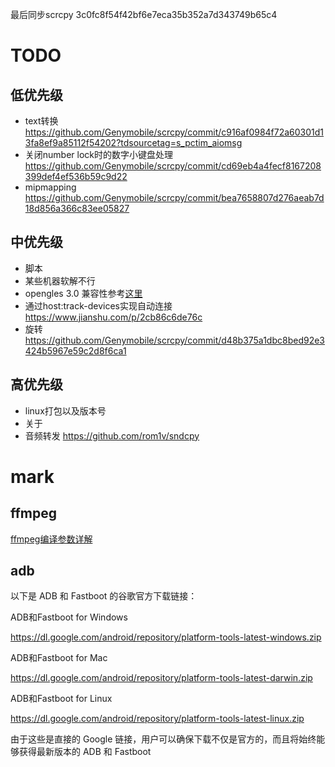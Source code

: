 最后同步scrcpy 3c0fc8f54f42bf6e7eca35b352a7d343749b65c4

# TODO
## 低优先级
- text转换 https://github.com/Genymobile/scrcpy/commit/c916af0984f72a60301d13fa8ef9a85112f54202?tdsourcetag=s_pctim_aiomsg
- 关闭number lock时的数字小键盘处理 https://github.com/Genymobile/scrcpy/commit/cd69eb4a4fecf8167208399def4ef536b59c9d22
- mipmapping https://github.com/Genymobile/scrcpy/commit/bea7658807d276aeab7d18d856a366c83ee05827

## 中优先级
- 脚本
- 某些机器软解不行
- opengles 3.0 兼容性参考[这里](https://github.com/libretro/glsl-shaders/blob/master/nnedi3/shaders/yuv-to-rgb-2x.glsl)
- 通过host:track-devices实现自动连接 https://www.jianshu.com/p/2cb86c6de76c
- 旋转 https://github.com/Genymobile/scrcpy/commit/d48b375a1dbc8bed92e3424b5967e59c2d8f6ca1

## 高优先级
- linux打包以及版本号
- 关于
- 音频转发 https://github.com/rom1v/sndcpy

# mark
## ffmpeg
[ffmpeg编译参数详解](https://www.cnblogs.com/wainiwann/p/4204230.html)

## adb
以下是 ADB 和 Fastboot 的谷歌官方下载链接：

ADB和Fastboot for Windows

https://dl.google.com/android/repository/platform-tools-latest-windows.zip

ADB和Fastboot for Mac

https://dl.google.com/android/repository/platform-tools-latest-darwin.zip

ADB和Fastboot for Linux

https://dl.google.com/android/repository/platform-tools-latest-linux.zip

由于这些是直接的 Google 链接，用户可以确保下载不仅是官方的，而且将始终能够获得最新版本的 ADB 和 Fastboot
